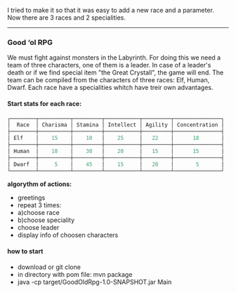 I tried to make it so that it was easy to add a new race and a parameter.
Now there are 3 races and 2 specialities.

________________________________________________________________________
### Good ‘ol RPG
We must fight against monsters in the Labyrinth.
For doing this we need a team of three characters, one of them is a leader.
In case of a leader's death or if we find special item "the Great Crystall", the game will end.
The team can be compiled from the characters of three races: Elf, Human, Dwarf.
Each race have a specialities whitch have treir own advantages.
#### Start stats for each race:
```java
┌────────┬──────────┬─────────┬───────────┬─────────┬───────────────┐
│  Race  │ Charisma │ Stamina │ Intellect │ Agility │ Concentration │ 
├────────┼──────────┼─────────┼───────────┼─────────┼───────────────┤    
│ Elf    │    15    │    10   │    25     │   22    │      18       │
├────────┼──────────┼─────────┼───────────┼─────────┼───────────────┤ 
│ Human  │    10    │    30   │    20     │   15    │      15       │
├────────┼──────────┼─────────┼───────────┼─────────┼───────────────┤ 
│ Dwarf  │     5    │    45   │    15     │   20    │       5       │
└────────┴──────────┴─────────┴───────────┴─────────┴───────────────┘
```
__algorythm of actions:__
 - greetings
 - repeat 3 times:
 - a)choose race
 - b)choose speciality
 - choose leader
 - display info of choosen characters
#### how to start
 - download or git clone
 - in directory with pom file: mvn package
 - java -cp target/GoodOldRpg-1.0-SNAPSHOT.jar Main

